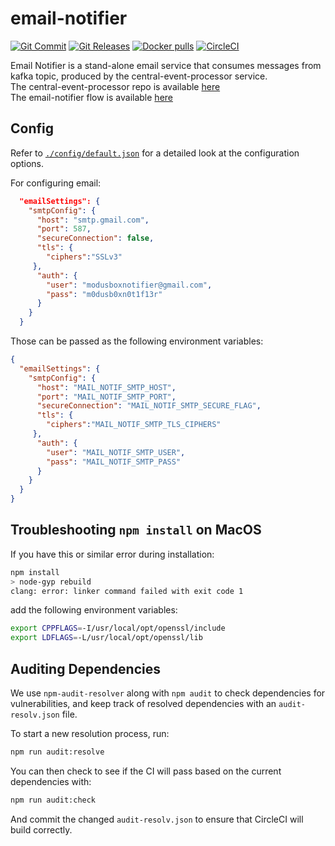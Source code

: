 # email-notifier
[![Git Commit](https://img.shields.io/github/last-commit/mojaloop/email-notifier.svg?style=flat)](https://github.com/mojaloop/email-notifier/commits/master)
[![Git Releases](https://img.shields.io/github/release/mojaloop/email-notifier.svg?style=flat)](https://github.com/mojaloop/email-notifier/releases)
[![Docker pulls](https://img.shields.io/docker/pulls/mojaloop/email-notifier.svg?style=flat)](https://hub.docker.com/r/mojaloop/email-notifier)
[![CircleCI](https://circleci.com/gh/mojaloop/email-notifier.svg?style=svg)](https://circleci.com/gh/mojaloop/email-notifier)

Email Notifier is a stand-alone email service that consumes messages from kafka topic, produced by the central-event-processor service.  
The central-event-processor repo is available [here](https://github.com/mojaloop/central-event-processor/tree/master)  
The email-notifier flow is available [here](https://github.com/mojaloop/central-event-processor/tree/master#Notifierflowseparateservice)  


## Config

Refer to [`./config/default.json`](config/default.json) for a detailed look at the configuration options.

For configuring email:

```json
  "emailSettings": {
    "smtpConfig": {
      "host": "smtp.gmail.com",
      "port": 587,
      "secureConnection": false,
      "tls": {
        "ciphers":"SSLv3"
     },
      "auth": {
        "user": "modusboxnotifier@gmail.com",
        "pass": "m0dusb0xn0t1f13r"
      }
    }
  }
```

Those can be passed as the following environment variables: 

```json
{
  "emailSettings": {
    "smtpConfig": {
      "host": "MAIL_NOTIF_SMTP_HOST",
      "port": "MAIL_NOTIF_SMTP_PORT",
      "secureConnection": "MAIL_NOTIF_SMTP_SECURE_FLAG",
      "tls": {
        "ciphers":"MAIL_NOTIF_SMTP_TLS_CIPHERS"
     },
      "auth": {
        "user": "MAIL_NOTIF_SMTP_USER",
        "pass": "MAIL_NOTIF_SMTP_PASS"
      }
    }
  }
}  
```

## Troubleshooting `npm install` on MacOS

If you have this or similar error during installation:

```bash
npm install
> node-gyp rebuild
clang: error: linker command failed with exit code 1
```

add the following environment variables: 
```bash
export CPPFLAGS=-I/usr/local/opt/openssl/include
export LDFLAGS=-L/usr/local/opt/openssl/lib
```


## Auditing Dependencies

We use `npm-audit-resolver` along with `npm audit` to check dependencies for vulnerabilities, and keep track of resolved dependencies with an `audit-resolv.json` file.

To start a new resolution process, run:
```bash
npm run audit:resolve
```

You can then check to see if the CI will pass based on the current dependencies with:
```bash
npm run audit:check
```

And commit the changed `audit-resolv.json` to ensure that CircleCI will build correctly.